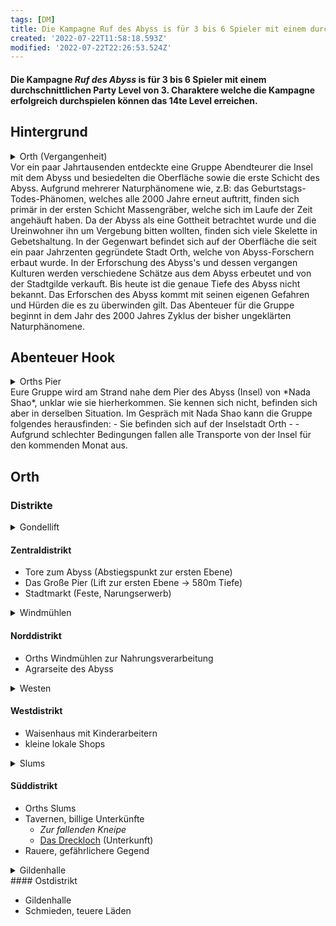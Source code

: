 ```yaml
---
tags: [DM]
title: Die Kampagne Ruf des Abyss is für 3 bis 6 Spieler mit einem durchschnittlichen Party Level von 3. Charaktere welche die Kampagne erfolgreich durchspielen können das 14te Level erreichen.
created: '2022-07-22T11:58:18.593Z'
modified: '2022-07-22T22:26:53.524Z'
---
```


#### Die Kampagne _Ruf des Abyss_ is für 3 bis 6 Spieler mit einem durchschnittlichen Party Level von 3. Charaktere welche die Kampagne erfolgreich durchspielen können das 14te Level erreichen.

## <a name="hintergrund"></a><yellow> Hintergrund </yellow>
<details closed>
  <summary>Orth (Vergangenheit)</summary>
  <markdown>
![Image](https://cdn.discordapp.com/attachments/1000054154070327356/1000054522284089404/orth-past.webp?width=400)
  </markdown>
</details>
 Vor ein paar Jahrtausenden entdeckte eine Gruppe Abendteurer die Insel mit dem Abyss und besiedelten die Oberfläche sowie die erste Schicht des Abyss. Aufgrund mehrerer Naturphänomene wie, z.B: das Geburtstags-Todes-Phänomen, welches alle 2000 Jahre erneut auftritt, finden sich primär in der ersten Schicht Massengräber, welche sich im Laufe der Zeit angehäuft haben. Da der Abyss als eine Gottheit betrachtet wurde und die Ureinwohner ihn um Vergebung bitten wollten, finden sich viele Skelette in Gebetshaltung. 
 In der Gegenwart befindet sich auf der Oberfläche die seit ein paar Jahrzenten gegründete Stadt Orth, welche von Abyss-Forschern erbaut wurde. In der Erforschung des Abyss's und dessen vergangen Kulturen werden verschiedene Schätze aus dem Abyss erbeutet und von der Stadtgilde verkauft. 
 Bis heute ist die genaue Tiefe des Abyss nicht bekannt. Das Erforschen des Abyss kommt mit seinen eigenen Gefahren und Hürden die es zu überwinden gilt. 
 Das Abenteuer für die Gruppe beginnt in dem Jahr des 2000 Jahres Zyklus der bisher ungeklärten Naturphänomene. 

## <yellow> Abenteuer Hook </yellow>
<details closed>
  <summary>Orths Pier</summary>
  <markdown>
![Image](https://cdn.discordapp.com/attachments/1000054154070327356/1000054522690932846/orth-pier.webp?width=400)
  </markdown>
</details>
Eure Gruppe wird am Strand nahe dem Pier des Abyss (Insel) von *Nada Shao*, unklar wie sie hierherkommen. Sie kennen sich nicht, befinden sich aber in derselben Situation. Im Gespräch mit Nada Shao kann die Gruppe folgendes herausfinden:
- Sie befinden sich auf der Inselstadt Orth
- 
- Aufgrund schlechter Bedingungen fallen alle Transporte von der Insel für den kommenden Monat aus.


## <yellow> Orth </yellow>
### Distrikte

<details closed>
  <summary>Gondellift</summary>
  <markdown>
![Image](https://cdn.discordapp.com/attachments/1000054154070327356/1000054499911667742/orth-lift.webp?width=200)
  </markdown>
</details>

#### Zentraldistrikt
  - Tore zum Abyss (Abstiegspunkt zur ersten Ebene)
  - Das Große Pier (Lift zur ersten Ebene -> 580m Tiefe)
  - Stadtmarkt (Feste, Narungserwerb)

<details closed>
  <summary>Windmühlen</summary>
  <markdown>
![Image](https://cdn.discordapp.com/attachments/1000054154070327356/1000054549656125480/orth-windmill.webp?width=200)
  </markdown>
</details>

#### Norddistrikt

  - Orths Windmühlen zur Nahrungsverarbeitung
  - Agrarseite des Abyss

<details closed>
  <summary>Westen</summary>
  <markdown>
![Image](https://cdn.discordapp.com/attachments/1000054154070327356/1000054501903966258/orth-orphan3.webp?width=200)
  </markdown>
</details>

#### Westdistrikt

  - Waisenhaus mit Kinderarbeitern
  - kleine lokale Shops

<details closed>
  <summary>Slums</summary>
  <markdown>
![Image](https://cdn.discordapp.com/attachments/1000054154070327356/1000054528831402004/orth-slum2.webp?width=200)
  </markdown>
</details>

#### Süddistrikt

  - Orths Slums
  - Tavernen, billige Unterkünfte
    - _Zur fallenden Kneipe_
    - [Das Dreckloch](InteressanteOrte.md#das-dreckloch) (Unterkunft)
  - Rauere, gefährlichere Gegend

<details closed>
  <summary>Gildenhalle</summary>
  <markdown>
![Image](https://cdn.discordapp.com/attachments/1000054154070327356/1000054499131523082/orth-guild.webp?width=200)
  </markdown>
</details>
#### Ostdistrikt

  - Gildenhalle
  - Schmieden, teuere Läden

